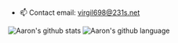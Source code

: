 - 📫 Contact email: virgil698@231s.net
  
![Aaron's github stats](https://github-readme-stats.vercel.app/api?username=virgil698&locale=cn&show_icons=true)
![Aaron's github language](https://github-readme-stats.vercel.app/api/top-langs/?username=virgil698&locale=cn&layout=compact)
